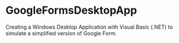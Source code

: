 # GoogleFormsDesktopApp
Creating a Windows Desktop Application with Visual Basic (.NET) to simulate a simplified version of Google Form.
